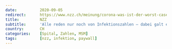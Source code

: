 ```yaml
---
date:          2020-09-05
redirect:      https://www.nzz.ch/meinung/corona-was-ist-der-worst-case-ld.1573762
title:         NZZ
subtitle:      'Alle reden nur noch von Infektionszahlen – dabei galt es bei der Pandemie-Bewältigung ursprünglich, die Spitäler nicht zu überlasten'
country:       CH
categories:    [Spital, Zahlen, MSM]
tags:          [nzz, infektion, paywall]
---
```

